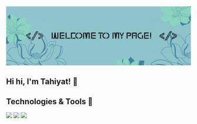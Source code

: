 ![Header Image](https://github.com/ThytMhmd/ThytMhmd/blob/main/github%20banner.png)

## Hi hi, I'm Tahiyat! 👋


<!-- Icons -->
## Technologies & Tools 🔧

![](https://img.shields.io/badge/Code-Python-informational?style=flat&logo=<Python>&logoColor=white&color=2bbc8a)
![](https://img.shields.io/badge/Code-Java-informational?style=flat&logo=<Python>&logoColor=white&color=2bbc8a)
![](https://img.shields.io/badge/Code-R-informational?style=flat&logo=<Python>&logoColor=white&color=2bbc8a)
<!--
**ThytMhmd/ThytMhmd** is a ✨ _special_ ✨ repository because its `README.md` (this file) appears on your GitHub profile.

Here are some ideas to get you started:

- 🔭 I’m currently working on ...
- 🌱 I’m currently learning ...
- 👯 I’m looking to collaborate on ...
- 🤔 I’m looking for help with ...
- 💬 Ask me about ...
- 📫 How to reach me: ...
- 😄 Pronouns: ...
- ⚡ Fun fact: ...
-->
